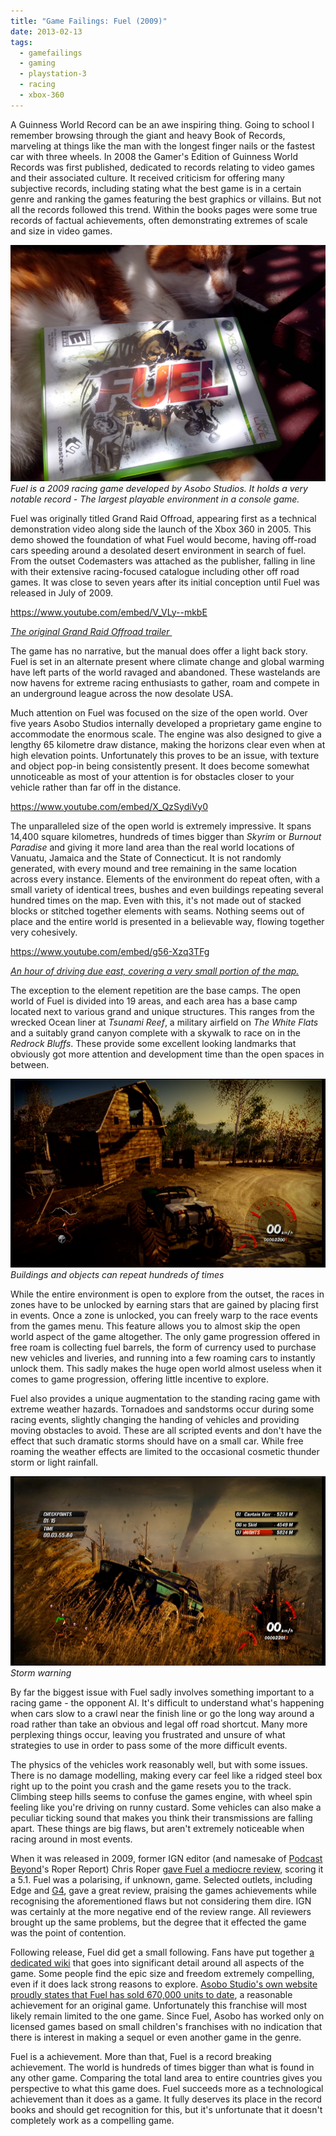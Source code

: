 ```yaml
---
title: "Game Failings: Fuel (2009)"
date: 2013-02-13
tags:
  - gamefailings
  - gaming
  - playstation-3
  - racing
  - xbox-360
---
```


A Guinness World Record can be an awe inspiring thing. Going to school I remember browsing through the giant and heavy Book of Records, marveling at things like the man with the longest finger nails or the fastest car with three wheels. In 2008 the Gamer's Edition of Guinness World Records was first published, dedicated to records relating to video games and their associated culture. It received criticism for offering many subjective records, including stating what the best game is in a certain genre and ranking the games featuring the best graphics or villains. But not all the records followed this trend. Within the books pages were some true records of factual achievements, often demonstrating extremes of scale and size in video games.

![Fuel is a 2009 racing game developed by Asobo Studios. It holds a very notable record - The largest playable environment in a console game.](../../assets/images/blog/IMG_20130214_133143.jpg)
_Fuel is a 2009 racing game developed by Asobo Studios. It holds a very notable record - The largest playable environment in a console game._

Fuel was originally titled Grand Raid Offroad, appearing first as a technical demonstration video along side the launch of the Xbox 360 in 2005. This demo showed the foundation of what Fuel would become, having off-road cars speeding around a desolated desert environment in search of fuel. From the outset Codemasters was attached as the publisher, falling in line with their extensive racing-focused catalogue including other off road games. It was close to seven years after its initial conception until Fuel was released in July of 2009.

https://www.youtube.com/embed/V_VLy--mkbE

_[The original Grand Raid Offroad trailer ](http://www.youtube.com/watch?v=V_VLy--mkbE)_

The game has no narrative, but the manual does offer a light back story. Fuel is set in an alternate present where climate change and global warming have left parts of the world ravaged and abandoned. These wastelands are now havens for extreme racing enthusiasts to gather, roam and compete in an underground league across the now desolate USA.

Much attention on Fuel was focused on the size of the open world. Over five years Asobo Studios internally developed a proprietary game engine to accommodate the enormous scale. The engine was also designed to give a lengthy 65 kilometre draw distance, making the horizons clear even when at high elevation points. Unfortunately this proves to be an issue, with texture and object pop-in being consistently present. It does become somewhat unnoticeable as most of your attention is for obstacles closer to your vehicle rather than far off in the distance.

https://www.youtube.com/embed/X_QzSydiVy0

The unparalleled size of the open world is extremely impressive. It spans 14,400 square kilometres, hundreds of times bigger than _Skyrim_ or _Burnout Paradise_ and giving it more land area than the real world locations of Vanuatu, Jamaica and the State of Connecticut. It is not randomly generated, with every mound and tree remaining in the same location across every instance. Elements of the environment do repeat often, with a small variety of identical trees, bushes and even buildings repeating several hundred times on the map. Even with this, it's not made out of stacked blocks or stitched together elements with seams. Nothing seems out of place and the entire world is presented in a believable way, flowing together very cohesively.

https://www.youtube.com/embed/g56-Xzq3TFg

_[An hour of driving due east, covering a very small portion of the map.](http://www.youtube.com/watch?v=g56-Xzq3TFg)_

The exception to the element repetition are the base camps. The open world of Fuel is divided into 19 areas, and each area has a base camp located next to various grand and unique structures. This ranges from the wrecked Ocean liner at _Tsunami Reef_, a military airfield on _The White Flats_ and a suitably grand canyon complete with a skywalk to race on in the _Redrock Bluffs_. These provide some excellent looking landmarks that obviously got more attention and development time than the open spaces in between.

![Buildings and objects can repeat hundreds of times](../../assets/images/blog/Fuel1.jpg)
_Buildings and objects can repeat hundreds of times_

While the entire environment is open to explore from the outset, the races in zones have to be unlocked by earning stars that are gained by placing first in events. Once a zone is unlocked, you can freely warp to the race events from the games menu. This feature allows you to almost skip the open world aspect of the game altogether. The only game progression offered in free roam is collecting fuel barrels, the form of currency used to purchase new vehicles and liveries, and running into a few roaming cars to instantly unlock them. This sadly makes the huge open world almost useless when it comes to game progression, offering little incentive to explore.

Fuel also provides a unique augmentation to the standing racing game with extreme weather hazards. Tornadoes and sandstorms occur during some racing events, slightly changing the handing of vehicles and providing moving obstacles to avoid. These are all scripted events and don't have the effect that such dramatic storms should have on a small car. While free roaming the weather effects are limited to the occasional cosmetic thunder storm or light rainfall.

![Storm warning](../../assets/images/blog/Fuel3.jpg)
_Storm warning_

By far the biggest issue with Fuel sadly involves something important to a racing game - the opponent AI. It's difficult to understand what's happening when cars slow to a crawl near the finish line or go the long way around a road rather than take an obvious and legal off road shortcut. Many more perplexing things occur, leaving you frustrated and unsure of what strategies to use in order to pass some of the more difficult events.

The physics of the vehicles work reasonably well, but with some issues. There is no damage modelling, making every car feel like a ridged steel box right up to the point you crash and the game resets you to the track. Climbing steep hills seems to confuse the games engine, with wheel spin feeling like you're driving on runny custard. Some vehicles can also make a peculiar ticking sound that makes you think their transmissions are falling apart. These things are big flaws, but aren't extremely noticeable when racing around in most events.

When it was released in 2009, former IGN editor (and namesake of [Podcast Beyond](http://feeds.ign.com/ignfeeds/podcasts/beyond/)'s Roper Report) Chris Roper [gave Fuel a mediocre review](http://www.ign.com/articles/2009/07/08/fuel-review?page=1), scoring it a 5.1. Fuel was a polarising, if unknown, game. Selected outlets, including Edge and [G4](http://www.g4tv.com/games/xbox-360/53538/Fuel/review/), gave a great review, praising the games achievements while recognising the aforementioned flaws but not considering them dire. IGN was certainly at the more negative end of the review range. All reviewers brought up the same problems, but the degree that it effected the game was the point of contention.

Following release, Fuel did get a small following. Fans have put together [a dedicated wiki](http://fuel.wikia.com/wiki/FUEL_GAME_Wiki) that goes into significant detail around all aspects of the game. Some people find the epic size and freedom extremely compelling, even if it does lack strong reasons to explore. [Asobo Studio's own website proudly states that Fuel has sold 670,000 units to date](http://www.asobostudio.com/game/fuel-ps3.html), a reasonable achievement for an original game. Unfortunately this franchise will most likely remain limited to the one game. Since Fuel, Asobo has worked only on licensed games based on small children's franchises with no indication that there is interest in making a sequel or even another game in the genre.

Fuel is a achievement. More than that, Fuel is a record breaking achievement. The world is hundreds of times bigger than what is found in any other game. Comparing the total land area to entire countries gives you perspective to what this game does. Fuel succeeds more as a technological achievement than it does as a game. It fully deserves its place in the record books and should get recognition for this, but it's unfortunate that it doesn't completely work as a compelling game.
